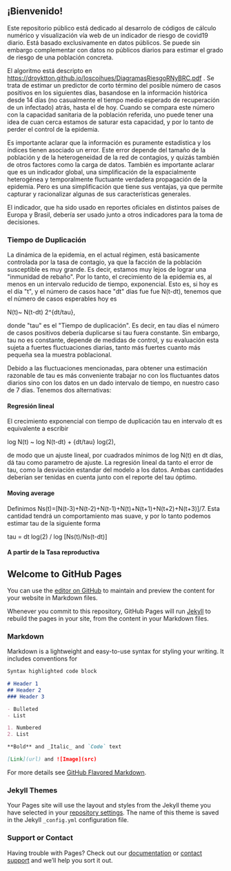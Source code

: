 ## ¡Bienvenido!

Este repositorio público está dedicado al desarrolo de códigos de cálculo numérico y visualización vía web de un indicador de riesgo de covid19 diario. Está basado exclusivamente en datos públicos. Se puede sin embargo complementar con datos no públicos diarios para estimar el grado de riesgo de una población concreta. 

El algoritmo está descripto en https://droyktton.github.io/loscoihues/DiagramasRiesgoRNyBRC.pdf .
Se trata de estimar un predictor de corto término del posible número de casos positivos en los siguientes días, basandose en la información histórica desde 14 días (no casualmente el tiempo medio esperado de recuperacíón de un infectado) atrás, hasta el de hoy. Cuando se compara este número con la capacidad sanitaria de la población referida, uno puede tener una idea de cuan cerca estamos de saturar esta capacidad, y por lo tanto de perder el control de la epidemia.

Es importante aclarar que la información es puramente estadística y los índices tienen asociado un error. Este error depende del tamaño de la población y de la heterogeneidad de la red de contagios, y quizás también de otros factores como la carga de datos. También es importante aclarar que es un indicador global, una simplificación de la espacialmente heterogénea y temporalmente fluctuante verdadera propagación de la epidemia. Pero es una simplificación que tiene sus ventajas, ya que permite capturar y racionalizar algunas de sus características generales.

El indicador, que ha sido usado en reportes oficiales en distintos países de Europa y Brasil, debería ser usado junto a otros indicadores para la toma de decisiones.

### Tiempo de Duplicación

La dinámica de la epidemia, en el actual régimen, está basicamente controlada por la tasa de contagio, ya que la facción de la población susceptible es muy grande. Es decir, estamos muy lejos de lograr una "inmunidad de rebaño". Por lo tanto, el crecimiento de la epidemia es, al menos en un intervalo reducido de tiempo, exponencial. Esto es, si hoy es el día "t", y el número de casos hace "dt" días fue fue N(t-dt), tenemos que el número de casos esperables hoy es 

N(t)~ N(t-dt) 2^{dt/tau}, 

donde "tau" es el "Tiempo de duplicación". Es decir, en tau días el número de casos positivos debería duplicarse si tau fuera constante. Sin embargo, tau no es constante, depende de medidas de control, y su evaluación esta sujeta a fuertes fluctuaciones diarias, tanto más fuertes cuanto más pequeña sea la muestra poblacional.

Debido a las fluctuaciones mencionadas, para obtener una estimación razonable de tau es más conveniente trabajar no con los fluctuantes datos diarios sino con los datos en un dado intervalo de tiempo, en nuestro caso de 7 días. 
Tenemos dos alternativas: 

#### Regresión lineal
El crecimiento exponencial con tiempo de duplicación tau en intervalo dt es equivalente a escribir

log N(t) ~ log N(t-dt) + {dt/tau} log(2), 

de modo que un ajuste lineal, por cuadrados mínimos de log N(t) en dt días, dá tau como parametro de ajuste. 
La regresión lineal da tanto el error de tau, como la desviación estandar del modelo a los datos. Ambas cantidades deberían ser tenidas en cuenta junto con el reporte del tau óptimo.

#### Moving average

Definimos Ns(t)=[N(t-3)+N(t-2)+N(t-1)+N(t)+N(t+1)+N(t+2)+N(t+3)]/7. Esta cantidad tendrá un comportamiento mas suave, y por lo tanto podemos estimar tau de la siguiente forma

tau = dt log(2) / log [Ns(t)/Ns(t-dt)]  

#### A partir de la Tasa reproductiva  








## Welcome to GitHub Pages

You can use the [editor on GitHub](https://github.com/droyktton/loscoihues/edit/master/README.md) to maintain and preview the content for your website in Markdown files.

Whenever you commit to this repository, GitHub Pages will run [Jekyll](https://jekyllrb.com/) to rebuild the pages in your site, from the content in your Markdown files.

### Markdown

Markdown is a lightweight and easy-to-use syntax for styling your writing. It includes conventions for

```markdown
Syntax highlighted code block

# Header 1
## Header 2
### Header 3

- Bulleted
- List

1. Numbered
2. List

**Bold** and _Italic_ and `Code` text

[Link](url) and ![Image](src)
```

For more details see [GitHub Flavored Markdown](https://guides.github.com/features/mastering-markdown/).

### Jekyll Themes

Your Pages site will use the layout and styles from the Jekyll theme you have selected in your [repository settings](https://github.com/droyktton/loscoihues/settings). The name of this theme is saved in the Jekyll `_config.yml` configuration file.

### Support or Contact

Having trouble with Pages? Check out our [documentation](https://help.github.com/categories/github-pages-basics/) or [contact support](https://github.com/contact) and we’ll help you sort it out.
